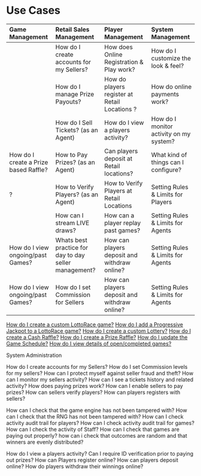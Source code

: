 <!-- TITLE: Use Cases -->
<!-- SUBTITLE: Common Use Cases when operating your Lottery or Raffle -->

# Use Cases


| Game Management           | Retail Sales Management           | Player Management  |  System Management|
| :-------------|:-------------|:-----|:-----|
|   | How do I create accounts for my Sellers? |  How does Online Registration & Play work? | How do I customize the look & feel?   |
|    | How do I manage Prize Payouts?  |    How do players register at Retail Locations ?  |  How do online payments work?  |
|  | How do I Sell Tickets? (as an Agent)      |   How do I view a players activity?  |  How do I monitor activity on my system?   |
| How do I create a Prize based Raffle? |  How to Pay Prizes? (as an Agent)   |   Can players deposit at Retail locations?  |   What kind of things can I configure? |   
| ? | How to Verify Players? (as an Agent)     |    How to Verify Players at Retail Locations | Setting Rules & Limits for Players  |
|  |  How can I stream LIVE draws? |    How can a player replay past games? |  Setting Rules & Limits for Agents   |
| How do I view ongoing/past Games? |  Whats best practice for day to day seller management? |    How can players deposit and withdraw online? |  Setting Rules & Limits for Agents   |
| How do I view ongoing/past Games? |  How do I set Commission for Sellers |    How can players deposit and withdraw online? |  Setting Rules & Limits for Agents   |

[How do I create a custom LottoRace game?](/use-cases/games#how-do-i-create-a-custom-lotto-race-game)
[How do I add a Progressive Jackpot to a LottoRace game?](/use-cases/games#how-do-i-add-a-progressive-jackpot-to-a-lotto-race-game)
[How do I create a custom Lottery?](/use-cases/games#how-do-i-create-a-custom-lottery)
[How do I create a Cash Raffle?](/use-cases/games#how-do-i-create-a-cash-raffle)
[How do I create a Prize Raffle?](/use-cases/games#how-do-i-create-a-prize-raffle)
[How do I update the Game Schedule?](/use-cases/games#how-do-i-update-the-game-schedule)
[ How do I view details of open/completed games?](/use-cases/games#how-do-i-view-details-of-open-completed-games)

System Administration


How do I create accounts for my Sellers?
How do I set Commission levels for my sellers?
How can I protect myself against seller fraud and theft?
How can I monitor my sellers activity?
How can I see a tickets history and related activity?
How does paying prizes work? 
How can I enable sellers to pay prizes?
How can sellers verify players?
How can players registers with sellers?


How can I check that the game engine has not been tampered with?
How can I check that the RNG has not been tampered with?
How can I check activity audit trail for players?
How can I check activity audit trail for games?
How can I check the activity of Staff?
How can I check that games are paying out properly?
how can i check that outcomes are random and that  winners are evenly distributed?


How do I view a players activity?
Can I require ID verification prior to paying out prizes?
How can Players register online?
How can players deposit online?
How do players withdraw their winnings online?


